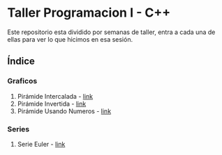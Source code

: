 # Taller Programacion I - C++


Este repositorio esta dividido por semanas de taller, entra a cada una de ellas
para ver lo que hicimos en esa sesión.



## Índice

### Graficos

1. Pirámide Intercalada - [link](/semana-07/02-piramide-intercalada.cpp)
2. Pirámide Invertida - [link](/semana-07/03-piramide-invertida.cpp)
3. Pirámide Usando Numeros - [link](/semana-07/04-piramide-numeros.cpp)

### Series

1. Serie Euler - [link](/semana-07/01-serie-euler.cpp)






